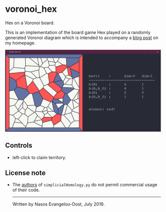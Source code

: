 # voronoi_hex

Hex on a Voronoi board.

This is an implementation of the board game Hex played on a randomly generated Voronoi diagram which is intended to accompany a [blog post](https://nasosev.github.io/topology/2019/07/14/voronoi_hex/) on my homepage.

![Screenshot.](screenshot.png)

## Controls

- left-click to claim territory.

## License note

- The [authors](https://github.com/kb1dds/simplicialHomology) of `simplicialHomology.py` do not permit commercial usage of their code.

  ***

  Written by Nasos Evangelou-Oost, July 2019.
